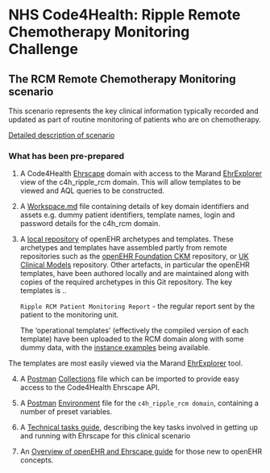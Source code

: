 # NHS Code4Health: Ripple Remote Chemotherapy Monitoring Challenge

## The RCM Remote Chemotherapy Monitoring scenario 

This scenario represents the key clinical information typically recorded and updated as part of routine monitoring of patients who are on chemotherapy.

[Detailed description of scenario](/docs/scenarios/RemoteChemotherapyMonitoring.pdf)


### What has been pre-prepared

1. A Code4Health [Ehrscape](https://ehrscape.code-4-health.org) domain with access to the Marand [EhrExplorer](https://ehrscape.code-4-health.org/explorer) view of the c4h_ripple_rcm domain. This will allow templates to be viewed and AQL queries to be constructed.

2. A [Workspace.md](/workspace.md) file containing details of key domain identifiers and assets e.g. dummy patient identifiers, template names, login and password details for the c4h_rcm domain.

3. A [local repository](/models) of openEHR archetypes and templates. These archetypes and templates have assembled partly from remote repositories such as the [openEHR Foundation CKM](http://openehr.org/ckm) repository, or [UK Clinical Models](http://clinicmodels.org.uk) repository. Other artefacts, in particular the openEHR templates, have been authored locally and are maintained along with copies of the required archetypes in this Git repository. The key templates is ..

	``Ripple RCM Patient Monitoring Report`` - the regular report sent by the patient to the monitoring unit.

	The ‘operational templates’ (effectively the compiled version 	of each template) have been uploaded to the RCM domain along with some dummy data, with the [instance examples](/technical/instance/ripple_rcm) being available.

The templates are most easily viewed via the Marand [EhrExplorer](https://ehrscape.code-4-health.org/explorer) tool.

4. A [Postman](https://www.getpostman.com/) [Collections](/technical/postman/NHS%20Code4Health%20Ehrscape%20Master.json.postman_collection) file which can be imported to provide easy access to the Code4Health Ehrscape API.

5. A [Postman](https://www.getpostman.com/) [Environment](/technical/postman/C4H%20Ripple%20RCM.postman_environment) file for the `c4h_ripple_rcm domain`, containing a number of preset variables.

6. A [Technical tasks guide](/docs/scenarios/ripple_rcm_tech_tasks.md), describing the key tasks involved in getting up and running with Ehrscape for this clinical scenario

7. An [Overview of openEHR and Ehrscape guide](/docs/openehr/openehr_intro.md) for those new to openEHR concepts.
